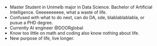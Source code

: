 - Master Student in Unimelb major in Data Science. Bachelor of Artificial Intelligence. Geeeeeeeeee, what a waste of life.
- Confused with what to do next, can do DA, sde, blablablablabla, or pusue a PHD degree.
- Currently AI engineer @DOORglobal
- Know too little on math and coding also know nothing about life.
- New purpose of life, live longer.

<!---
chaostheory-Jin/chaostheory-Jin is a ✨ special ✨ repository because its `README.md` (this file) appears on your GitHub profile.
You can click the Preview link to take a look at your changes.
--->
